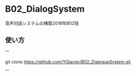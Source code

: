 # B02_DialogSystem
音声対話システムの構築2018年B02班

## 使い方

'''

git clone https://github.com/YGlacier/B02_DialogueSystem.git

'''
